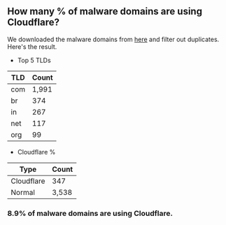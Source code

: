 ## How many % of malware domains are using Cloudflare?


We downloaded the malware domains from [here](https://urlhaus.abuse.ch) and filter out duplicates.
Here's the result.


[//]: # (start replacement)


- Top 5 TLDs

| TLD | Count |
| --- | --- |
| com | 1,991 |
| br | 374 |
| in | 267 |
| net | 117 |
| org | 99 |


- Cloudflare %

| Type | Count |
| --- | --- |
| Cloudflare | 347 |
| Normal | 3,538 |


### 8.9% of malware domains are using Cloudflare.